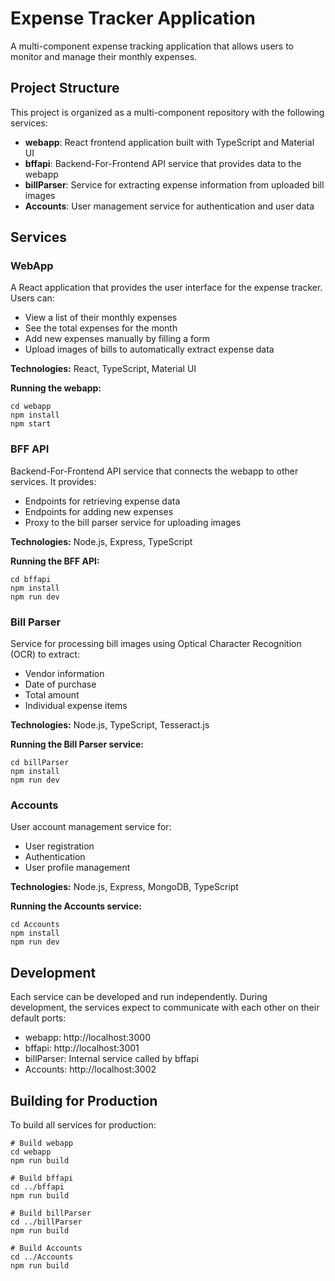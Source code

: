 # Expense Tracker Application

A multi-component expense tracking application that allows users to monitor and manage their monthly expenses.

## Project Structure

This project is organized as a multi-component repository with the following services:

- **webapp**: React frontend application built with TypeScript and Material UI
- **bffapi**: Backend-For-Frontend API service that provides data to the webapp
- **billParser**: Service for extracting expense information from uploaded bill images
- **Accounts**: User management service for authentication and user data

## Services

### WebApp

A React application that provides the user interface for the expense tracker. Users can:
- View a list of their monthly expenses
- See the total expenses for the month
- Add new expenses manually by filling a form
- Upload images of bills to automatically extract expense data

**Technologies:** React, TypeScript, Material UI

**Running the webapp:**
```
cd webapp
npm install
npm start
```

### BFF API

Backend-For-Frontend API service that connects the webapp to other services. It provides:
- Endpoints for retrieving expense data
- Endpoints for adding new expenses
- Proxy to the bill parser service for uploading images

**Technologies:** Node.js, Express, TypeScript

**Running the BFF API:**
```
cd bffapi
npm install
npm run dev
```

### Bill Parser

Service for processing bill images using Optical Character Recognition (OCR) to extract:
- Vendor information
- Date of purchase
- Total amount
- Individual expense items

**Technologies:** Node.js, TypeScript, Tesseract.js

**Running the Bill Parser service:**
```
cd billParser
npm install
npm run dev
```

### Accounts

User account management service for:
- User registration
- Authentication
- User profile management

**Technologies:** Node.js, Express, MongoDB, TypeScript

**Running the Accounts service:**
```
cd Accounts
npm install
npm run dev
```

## Development

Each service can be developed and run independently. During development, the services expect to communicate with each other on their default ports:

- webapp: http://localhost:3000
- bffapi: http://localhost:3001
- billParser: Internal service called by bffapi
- Accounts: http://localhost:3002

## Building for Production

To build all services for production:

```
# Build webapp
cd webapp
npm run build

# Build bffapi
cd ../bffapi
npm run build

# Build billParser
cd ../billParser
npm run build

# Build Accounts
cd ../Accounts
npm run build
```